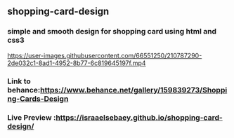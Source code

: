 ## shopping-card-design
### simple and smooth design for shopping card using html and css3
https://user-images.githubusercontent.com/66551250/210787290-2de032c1-8ad1-4952-8b77-6c819645197f.mp4
### Link to behance:https://www.behance.net/gallery/159839273/Shopping-Cards-Design
### Live Preview :https://israaelsebaey.github.io/shopping-card-design/
